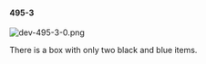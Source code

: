 #### 495-3
![dev-495-3-0.png](https://github.com/lil-lab/nlvr/raw/master/nlvr/dev/images/4/dev-495-3-0.png "dev-495-3-0.png")

There is a box with only two black and blue items.